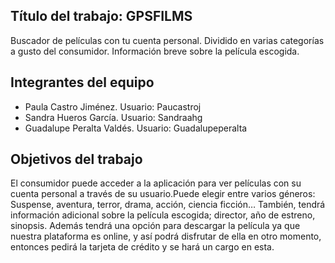## Título del trabajo: GPSFILMS
Buscador de películas con tu cuenta personal.
Dividido en varias categorías a gusto del consumidor.
Información breve sobre la película escogida. 

## Integrantes del equipo

* Paula Castro Jiménez. Usuario: Paucastroj
* Sandra Hueros García. Usuario: Sandraahg
* Guadalupe Peralta Valdés. Usuario: Guadalupeperalta

## Objetivos del trabajo
El consumidor puede acceder a la aplicación para ver películas con su cuenta personal a través de su usuario.Puede elegir entre varios géneros: Suspense, aventura, terror, drama, acción, ciencia ficción…
También, tendrá información adicional sobre la película escogida; director, año de estreno, sinopsis.
Además tendrá una opción para descargar la película ya que nuestra plataforma es online, y así podrá disfrutar de ella en otro momento, entonces pedirá la tarjeta de crédito y se hará un cargo en esta.
